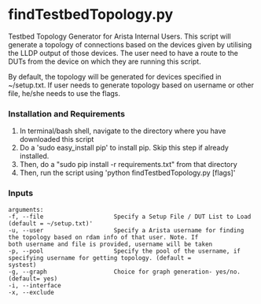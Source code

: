# findTestbedTopology.py

Testbed Topology Generator for Arista Internal Users. 
This script will generate a topology of connections based on the devices given by utilising the LLDP output of those devices. The user need to have a route to the DUTs from the device on which they are running this script.

By default, the topology will be generated for devices specified in ~/setup.txt. If user needs to generate topology based on username or other file, he/she needs to use the flags.

### Installation and Requirements

1. In terminal/bash shell, navigate to the directory where you have downloaded this script
2. Do a 'sudo easy_install pip' to install pip. Skip this step if already installed.
2. Then, do a "sudo pip install -r requirements.txt" from that directory
3. Then, run the script using 'python findTestbedTopology.py [flags]'

### Inputs

```
arguments:
-f, --file                    Specify a Setup File / DUT List to Load (default = ~/setup.txt)'
-u, --user                    Specify a Arista username for finding the topology based on rdam info of that user. Note. If                                   both username and file is provided, username will be taken
-p, --pool                    Specify the pool of the username, if specifying username for getting topology. (default =                                     systest)
-g, --graph                   Choice for graph generation- yes/no. (default= yes)
-i, --interface
-x, --exclude
```
